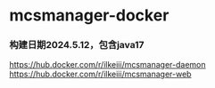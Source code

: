 # mcsmanager-docker

### 构建日期2024.5.12，包含java17

https://hub.docker.com/r/ilkeiii/mcsmanager-daemon   
https://hub.docker.com/r/ilkeiii/mcsmanager-web